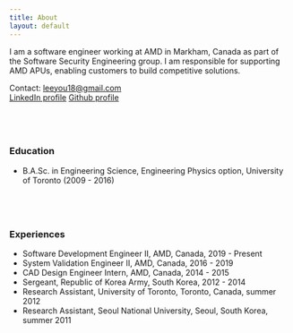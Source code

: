 ```yaml
---
title: About
layout: default
---
```


I am a software engineer working at AMD in Markham, Canada as part of the Software Security Engineering group. I am responsible for supporting AMD APUs, enabling customers to build competitive solutions.

Contact: leeyou18@gmail.com<br/>
[LinkedIn profile](https://www.linkedin.com/in/youngjin-lee-6b1b0430)
[Github profile](https://github.com/togomi)

&nbsp;
<hr style="height:10px; visibility:hidden;" />

### **Education**
- B.A.Sc. in Engineering Science, Engineering Physics option, University of Toronto (2009 - 2016)

&nbsp;
<hr style="height:10px; visibility:hidden;" />

### **Experiences**
- Software Development Engineer II, AMD, Canada, 2019 - Present
- System Validation Engineer II, AMD, Canada, 2016 - 2019
- CAD Design Engineer Intern, AMD, Canada, 2014 - 2015
- Sergeant, Republic of Korea Army, South Korea, 2012 - 2014
- Research Assistant, University of Toronto, Toronto, Canada, summer 2012
- Research Assistant, Seoul National University, Seoul, South Korea, summer 2011
